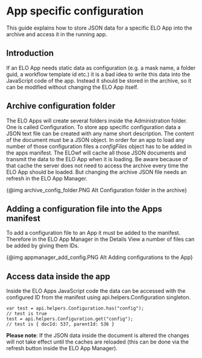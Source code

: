 # App specific configuration

This guide explains how to store JSON data for a specific ELO App into the 
archive and access it in the running app.

## Introduction

If an ELO App needs static data as configuration (e.g. a mask name, a folder guid,
a workflow template id etc.) it is a bad idea to write this data into the 
JavaScript code of the app. Instead it should be stored in the archive, so it 
can be modified without changing the ELO App itself.

## Archive configuration folder

The ELO Apps will create several folders inside the Administration folder. One 
is called Configuration. To store app specific configuration data a JSON text 
file can be created with any name short description. The content
of the document must be a JSON object. In order for an app to load any number 
of those configuration files a *configFiles* object has to be added in the apps 
manifest. The ELOwf will cache all those JSON documents and transmit the data
to the ELO App when it is loading. Be aware because of that cache the server does
 not need to access the archive every time the ELO App should be loaded.
But changing the archive JSON file needs an refresh in the ELO App Manager.

{@img archive_config_folder.PNG Alt Configuration folder in the archive}

## Adding a configuration file into the Apps manifest

To add a configuration file to an App it must be added to the manifest. Therefore
in the ELO App Manager in the Details View a number of files can be added by 
giving them IDs.

{@img appmanager_add_config.PNG Alt Adding configurations to the App}

## Access data inside the app

Inside the ELO Apps JavaScript code the data can be accessed with the configured
ID from the manifest using api.helpers.Configuration singleton.

    var test = api.helpers.Configuration.has("config");
    // test is true
    test = api.helpers.Configuration.get("config");
    // test is { docId: 537, parentId: 536 }

**Please note**: If the JSON data inside the document is altered the
changes will not take effect until the caches are reloaded (this can be done via
the refresh button inside the ELO App Manager).